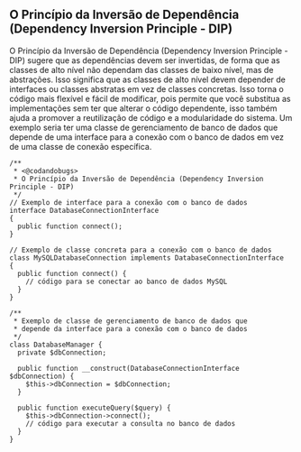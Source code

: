 ## O Princípio da Inversão de Dependência (Dependency Inversion Principle - DIP)

O Princípio da Inversão de Dependência (Dependency Inversion Principle - DIP) sugere que as dependências devem ser invertidas, de forma que as classes de alto nível não dependam das classes de baixo nível, mas de abstrações. 
Isso significa que as classes de alto nível devem depender de interfaces ou classes abstratas em vez de classes concretas. 
Isso torna o código mais flexível e fácil de modificar, pois permite que você substitua as implementações sem ter que alterar o código dependente, isso também ajuda a promover a reutilização de código e a modularidade do sistema. 
Um exemplo seria ter uma classe de gerenciamento de banco de dados que depende de uma interface para a conexão com o banco de dados em vez de uma classe de conexão específica. 

```
/**
 * <@codandobugs>
 * O Princípio da Inversão de Dependência (Dependency Inversion Principle - DIP)
 */
// Exemplo de interface para a conexão com o banco de dados
interface DatabaseConnectionInterface 
{
  public function connect();
}

// Exemplo de classe concreta para a conexão com o banco de dados
class MySQLDatabaseConnection implements DatabaseConnectionInterface 
{
  public function connect() {
    // código para se conectar ao banco de dados MySQL
  }
}

/**
 * Exemplo de classe de gerenciamento de banco de dados que 
 * depende da interface para a conexão com o banco de dados
 */
class DatabaseManager {
  private $dbConnection;

  public function __construct(DatabaseConnectionInterface $dbConnection) {
    $this->dbConnection = $dbConnection;
  }

  public function executeQuery($query) {
    $this->dbConnection->connect();
    // código para executar a consulta no banco de dados
  }
}
```
